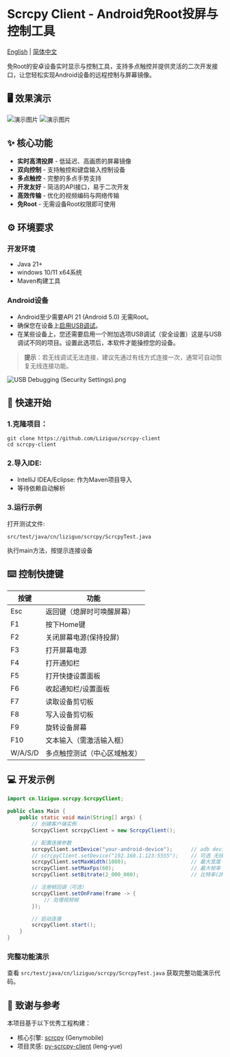 # Scrcpy Client - Android免Root投屏与控制工具

[English](./README.md) | [简体中文](./README_zh.md)

免Root的安卓设备实时显示与控制工具，支持多点触控并提供灵活的二次开发接口，让您轻松实现Android设备的远程控制与屏幕镜像。

## 🖥️ 效果演示

![演示图片](images/Demo1.gif)
![演示图片](images/Demo2.gif)

## ✨ 核心功能

- **实时高清投屏** - 低延迟、高画质的屏幕镜像
- **双向控制** - 支持触控和键盘输入控制设备
- **多点触控** - 完整的多点手势支持
- **开发友好** - 简洁的API接口，易于二次开发
- **高效传输** - 优化的视频编码与网络传输
- **免Root** - 无需设备Root权限即可使用

## ⚙️ 环境要求

### 开发环境

- Java 21+
- windows 10/11 x64系统
- Maven构建工具

### Android设备

- Android至少需要API 21 (Android 5.0) 无需Root。
- 确保您在设备上<a href="https://developer.android.com/tools/adb?hl=zh-cn#Enabling">启用USB调试</a>。
- 在某些设备上，您还需要启用一个附加选项USB调试（安全设置）这是与USB调试不同的项目。设置此选项后，本软件才能操控您的设备。

> **提示**：若无线调试无法连接，建议先通过有线方式连接一次，通常可自动恢复无线连接功能。

![USB Debugging (Security Settings).png](images/USB%20Debugging%20%28Security%20Settings%29.png)

## 🚀 快速开始

### 1.克隆项目：

```shell
git clone https://github.com/Liziguo/scrcpy-client
cd scrcpy-client
````

### 2.导入IDE:

- IntelliJ IDEA/Eclipse: 作为Maven项目导入
- 等待依赖自动解析

### 3.运行示例

打开测试文件:

`src/test/java/cn/liziguo/scrcpy/ScrcpyTest.java`

执行main方法，按提示连接设备

## ⌨️ 控制快捷键

| 按键      | 功能             |
|---------|----------------|
| Esc     | 返回键（熄屏时可唤醒屏幕）  |
| F1      | 按下Home键        |
| F2      | 关闭屏幕电源(保持投屏)   |
| F3      | 打开屏幕电源         |
| F4      | 打开通知栏          |
| F5      | 打开快捷设置面板       |
| F6      | 收起通知栏/设置面板     |
| F7      | 读取设备剪切板        |
| F8      | 写入设备剪切板        |
| F9      | 旋转设备屏幕         |
| F10     | 文本输入（需激活输入框）   |
| W/A/S/D | 多点触控测试（中心区域触发） |

## 💻 开发示例

```java
import cn.liziguo.scrcpy.ScrcpyClient;

public class Main {
    public static void main(String[] args) {
        // 创建客户端实例
        ScrcpyClient scrcpyClient = new ScrcpyClient();

        // 配置连接参数
        scrcpyClient.setDevice("your-android-device");      // adb devices获取
        // scrcpyClient.setDevice("192.168.1.123:5555");    // 可选 无线连接(若无线调试无法连接，建议先通过有线方式连接一次，通常可自动恢复无线连接功能。)
        scrcpyClient.setMaxWidth(1080);                     // 最大宽度
        scrcpyClient.setMaxFps(60);                         // 最大帧率
        scrcpyClient.setBitrate(2_000_000);                 // 比特率(2Mbps)

        // 注册帧回调（可选）
        scrcpyClient.setOnFrame(frame -> {
            // 处理视频帧
        });

        // 启动连接
        scrcpyClient.start();
    }
}
```

### 完整功能演示

查看 `src/test/java/cn/liziguo/scrcpy/ScrcpyTest.java` 获取完整功能演示代码。

## 🙏 致谢与参考

本项目基于以下优秀工程构建：

- 核心引擎: [scrcpy](https://github.com/Genymobile/scrcpy) (Genymobile)
- 项目灵感: [py-scrcpy-client](https://github.com/leng-yue/py-scrcpy-client) (leng-yue)
